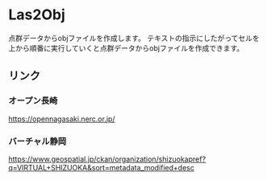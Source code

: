 # Las2Obj
点群データからobjファイルを作成します。
テキストの指示にしたがってセルを上から順番に実行していくと点群データからobjファイルを作成できます。

## リンク
### オープン長崎
https://opennagasaki.nerc.or.jp/
### バーチャル静岡
https://www.geospatial.jp/ckan/organization/shizuokapref?q=VIRTUAL+SHIZUOKA&sort=metadata_modified+desc
